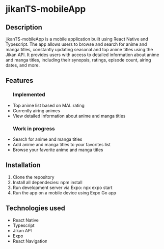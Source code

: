 <h1>jikanTS-mobileApp</h1>
<h2>Description</h2>
jikanTS-mobileApp is a mobile application built using React Native and Typescript. The app allows users to browse and search for anime and manga titles, constantly updating seasonal and top anime titles using the Jikan API. It provides users with access to detailed information about anime and manga titles, including their synopsis, ratings, episode count, airing dates, and more.

<h2>Features</h2>
<ul>
  <h3>Implemented</h3>
  <li>Top anime list based on MAL rating</li>
  <li>Currently airing animes</li>
  <li>View detailed information about anime and manga titles</li>
  <h3>Work in progress</h3>
  <li>Search for anime and manga titles</li>
  <li>Add anime and manga titles to your favorites list</li>
  <li>Browse your favorite anime and manga titles</li>
</ul>
<h2>Installation</h2>
<ol>
  <li>Clone the repository</li>
  <li>Install all dependecies: npm install</li>
  <li>Run development server via Expo: npx expo start</li>
  <li>Run the app on a mobile device using Expo Go app</li>
</ol>
<h2>Technologies used</h2>
<ul>
  <li>React Native</li>
  <li>Typescript</li>
  <li>Jikan API</li>
  <li>Expo</li>
  <li>React Navigation</li>
</ul>
